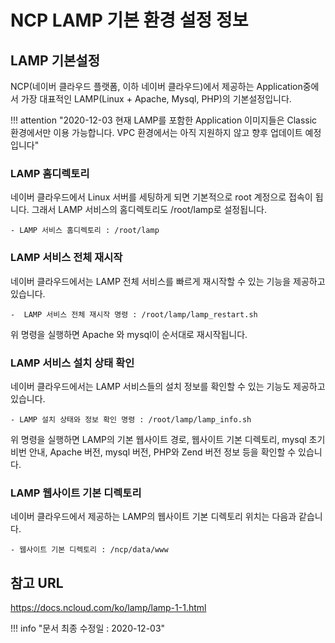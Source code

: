# NCP LAMP 기본 환경 설정 정보

## LAMP 기본설정

NCP(네이버 클라우드 플랫폼, 이하 네이버 클라우드)에서 제공하는 Application중에서 가장 대표적인 LAMP(Linux + Apache, Mysql, PHP)의 기본설정입니다.

!!! attention "2020-12-03 현재 LAMP를 포함한 Application 이미지들은 Classic 환경에서만 이용 가능합니다.  VPC 환경에서는 아직 지원하지 않고 향후 업데이트 예정입니다"

### LAMP 홈디렉토리
네이버 클라우드에서 Linux 서버를 세팅하게 되면 기본적으로 root 계정으로 접속이 됩니다.
그래서 LAMP 서비스의 홈디렉토리도 /root/lamp로 설정됩니다. 

	- LAMP 서비스 홈디렉토리 : /root/lamp

### LAMP 서비스 전체 재시작
네이버 클라우드에서는 LAMP 전체 서비스를 빠르게 재시작할 수 있는 기능을 제공하고 있습니다.

	-  LAMP 서비스 전체 재시작 명령 : /root/lamp/lamp_restart.sh

위 명령을 실행하면 Apache 와 mysql이 순서대로 재시작됩니다.


### LAMP 서비스 설치 상태 확인
네이버 클라우드에서는 LAMP 서비스들의 설치 정보를 확인할 수 있는 기능도 제공하고 있습니다.

	- LAMP 설치 상태와 정보 확인 명령 : /root/lamp/lamp_info.sh

위 명령을 실행하면 LAMP의 기본 웹사이트 경로, 웹사이트 기본 디렉토리, mysql 초기 비번 안내, Apache 버전, mysql 버전, PHP와 Zend 버전 정보 등을 확인할 수 있습니다.



### LAMP 웹사이트 기본 디렉토리 
네이버 클라우드에서 제공하는 LAMP의 웹사이트 기본 디렉토리 위치는 다음과 같습니다.

	- 웹사이트 기본 디렉토리 : /ncp/data/www


## 참고 URL
<a href="https://docs.ncloud.com/ko/lamp/lamp-1-1.html" target="_blank">https://docs.ncloud.com/ko/lamp/lamp-1-1.html</a>

!!! info "문서 최종 수정일 : 2020-12-03"
